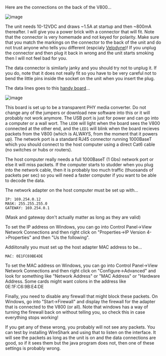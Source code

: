 Here are the connections on the back of the V800...

![image](https://user-images.githubusercontent.com/5520281/193774603-1e8e27ee-3c1f-4c74-a0e3-1cd586091bce.png)

The unit needs 10-12VDC and draws ~1.5A at startup and then ~800mA thereafter. I will give you a power brick with a connector that will fit. Note that the connector 
is very homemade and not keyed for polarity. Make sure that you match the markings on the connector to the back of the unit and do not trust anyone who tells you different (espcialy [Velodyne](power-traceout.png))! If you unplug the connector and then plug it back
in wrong and the unit starts smoking then I will not feel bad for you. 

The data connector is similarly janky and you should try not to unplug it. If you do, note that it does not really fit so you have to be very careful not to bend the 
little pins inside the socket on the unit when you insert the plug. 

The data lines goes to this [handy board](https://www.ti.com/product/DP83TG720EVM-MC/part-details/DP83TG720EVM-MC)...

![image](https://user-images.githubusercontent.com/5520281/193776864-2ee2d379-407a-4aad-9287-d51d039ad0e0.png)

This board is set up to be a transparent PHY media converter. Do not change any of the jumpers or download new software into this or it will probably not work anymore. 
The USB port is just for power and can go into a computer or a wall wort. The `LED0` will light when the board sees the V800 connected at the other end, and the `LED1` will blink when the board recieves packets from the V800 (which is ALWAYS, from the moment that it powers up). The network port is a standard RJ45 connector running 1000BaseT which you should connect to 
the host computer using a direct Cat6 cable (no switches or hubs or routers). 

The host computer really needs a full 1000BaseT (1 Gbs) network port or else it will miss packets. If the computer starts to studder when you plug into the network cable, 
then it is probably too much traffic (thuosands of packets per sec) so you will need a faster computer if you want to be able to decode the data.

The network adapter on the host computer must be set up with...

    IP: 169.254.0.12
    MASK: 255.255.255.0
    GATEWAY: 169.254.0.1

(Mask and gateway don't actually matter as long as they are valid)

To set the IP address on Windows, you can go into Control Panel->View Network Connections and then right click on
"Properties->IP Version 4->Properties" and then "Us the following".

Addiitonally you must set up the host adapter MAC address to be...

    MAC: 0E1FC69BE4DE

To set the MAC address on Windows, you can go into Control Panel->View Network Connections and then right click on
"Configure->Advanced" and look for something like "Network Address" or "MAC Address" or "Hardware Address.
Some cards might want colons in the address like 0E:1F:C6:9B:E4:DE

Finally, you need to disable any firewall that might block these packets. On Windows, go into "Start->Firewall"
and display the firewall for the adapter that is connected to the V800 (or all). Note that windows has a way of
turning the firewall back on without telling you, so check this in case everything stops working!

If you get any of these wrong, you probably will not see any packets. You can test by installing WireShark and using that to listen on the interface. 
It will see the packets as long as the unit is on and the data connections are good, so if it sees them but the java program does not, then one of these settings is probably wrong. 

